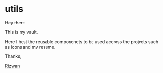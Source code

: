 # utils
Hey there

This is my vault.

Here I host the reusable componenets to be used accross the projects such as icons and my [resume](https://rizz-wan.github.io/utils/files/Mohammed_Rizwan_Khan.pdf).

Thanks,

[Rizwan](https://irizwan.com)
